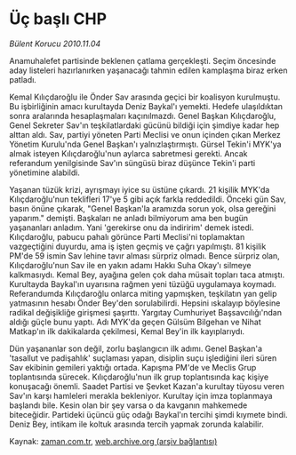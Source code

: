 # Üç başlı CHP

*Bülent Korucu 2010.11.04*

<td class="news-spot">
<p>Anamuhalefet partisinde beklenen çatlama gerçekleşti. Seçim öncesinde aday listeleri hazırlanırken yaşanacağı tahmin edilen kamplaşma biraz erken patladı.</p>
<p><p>Kemal Kılıçdaroğlu ile Önder Sav arasında geçici bir koalisyon kurulmuştu. Bu işbirliğinin amacı kurultayda Deniz Baykal'ı yemekti. Hedefe ulaşıldıktan sonra aralarında hesaplaşmaları kaçınılmazdı. Genel Başkan Kılıçdaroğlu, Genel Sekreter Sav'ın teşkilatlardaki gücünü bildiği için şimdiye kadar hep alttan aldı. Sav, partiyi yöneten Parti Meclisi ve onun içinden çıkan Merkez Yönetim Kurulu'nda Genel Başkan'ı yalnızlaştırmıştı. Gürsel Tekin'i MYK'ya almak isteyen Kılıçdaroğlu'nun aylarca sabretmesi gerekti. Ancak referandum yenilgisinde Sav'ın süngüsü biraz düşünce Tekin'i parti yönetimine alabildi.
<p>Yaşanan tüzük krizi, ayrışmayı iyice su üstüne çıkardı. 21 kişilik MYK'da Kılıçdaroğlu'nun teklifleri 17'ye 5 gibi açık farkla reddedildi. Önceki gün Sav, basın önüne çıkarak, "Genel Başkan'la aramızda sorun yok, olsa gereğini yaparım." demişti. Başkaları ne anladı bilmiyorum ama ben bugün yaşananları anladım. Yani 'gerekirse onu da indiririm' demek istedi. Kılıçdaroğlu, pabucu pahalı görünce Parti Meclisi'ni toplamaktan vazgeçtiğini duyurdu, ama iş işten geçmiş ve çağrı yapılmıştı. 81 kişilik PM'de 59 ismin Sav lehine tavır alması sürpriz olmadı. Bence sürpriz olan, Kılıçdaroğlu'nun Sav ile en yakın adamı Hakkı Suha Okay'ı silmeye kalkmasıydı. Kemal Bey, ayağına gelen çok daha müsait topları taca atmıştı. Kurultayda Baykal'ın uyarısına rağmen yeni tüzüğü uygulamaya koymadı. Referandumda Kılıçdaroğlu onlarca miting yapmışken, teşkilatın yan gelip yatmasının hesabı Önder Bey'den sorulabilirdi. Hepsini ıskalayıp böylesine radikal değişikliğe girişmesi şaşırttı. Yargıtay Cumhuriyet Başsavcılığı'ndan aldığı güçle bunu yaptı. Adı MYK'da geçen Gülsüm Bilgehan ve Nihat Matkap'ın ilk dakikalarda çekilmesi, Kemal Bey'in ilk kayıplarıydı.
<p>Dün yaşananlar son değil, zorlu başlangıcın ilk adımı. Genel Başkan'a 'tasallut ve padişahlık' suçlaması yapan, disiplin suçu işlediğini ileri süren Sav ekibinin gemileri yaktığı ortada. Kapışma PM'de ve Meclis Grup toplantısında sürecek. Kılıçdaroğlu'nun ilk grup toplantısında kaç kişiye konuşacağı önemli. Saadet Partisi ve Şevket Kazan'a kurultay tüyosu veren Sav'ın karşı hamleleri merakla bekleniyor. Kurultay için imza toplanmaya başlandı bile. Kesin olan bir şey varsa o da kavganın mahkemede biteceğidir. Partideki üçüncü güç odağı Baykal'ın tercihi şimdi kıymete bindi. Deniz Bey, intikam ile koltuk arasında tercih yapmak zorunda kalabilir.</p>
<a href="http://web.archive.org/web/20101130194415/mailto:b.korucu@zaman.com.tr">
</a></p></p></p></td>

Kaynak: [zaman.com.tr](http://zaman.com.tr/yazar.do?yazino=1048907), [web.archive.org (arşiv bağlantısı)](http://web.archive.org/web/20101130194415/http://zaman.com.tr/yazar.do?yazino=1048907)

